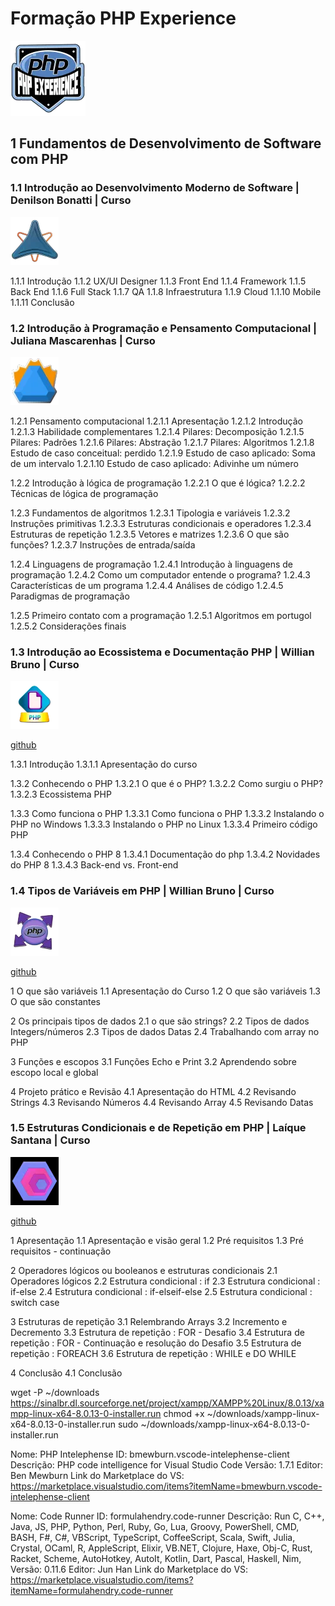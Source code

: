 # Formação PHP Experience
![alt text](<Formação PHP Experience/image.png>)

## 1 Fundamentos de Desenvolvimento de Software com PHP

### 1.1 Introdução ao Desenvolvimento Moderno de Software | Denilson Bonatti | Curso
![alt text](<Formação PHP Experience/1 Fundamentos de Desenvolvimento de Software com PHP/1.1 Introdução ao Desenvolvimento Moderno de Software/image.png>)

1.1.1 Introdução
1.1.2 UX/UI Designer
1.1.3 Front End
1.1.4 Framework
1.1.5 Back End
1.1.6 Full Stack
1.1.7 QA
1.1.8 Infraestrutura
1.1.9 Cloud
1.1.10 Mobile
1.1.11 Conclusão

### 1.2 Introdução à Programação e Pensamento Computacional | Juliana Mascarenhas | Curso
![alt text](<Formação PHP Experience/1 Fundamentos de Desenvolvimento de Software com PHP/1.2 Introdução à Programação e Pensamento Computacional/image.png>)

1.2.1 Pensamento computacional
1.2.1.1 Apresentação
1.2.1.2 Introdução
1.2.1.3 Habilidade complementares
1.2.1.4 Pilares: Decomposição
1.2.1.5 Pilares: Padrões
1.2.1.6 Pilares: Abstração
1.2.1.7 Pilares: Algoritmos
1.2.1.8 Estudo de caso conceitual: perdido
1.2.1.9 Estudo de caso aplicado: Soma de um intervalo
1.2.1.10 Estudo de caso aplicado: Adivinhe um número

1.2.2 Introdução à lógica de programação
1.2.2.1 O que é lógica?
1.2.2.2 Técnicas de lógica de programação

1.2.3 Fundamentos de algoritmos
1.2.3.1 Tipologia e variáveis
1.2.3.2 Instruções primitivas
1.2.3.3 Estruturas condicionais e operadores
1.2.3.4 Estruturas de repetição
1.2.3.5 Vetores e matrizes
1.2.3.6 O que são funções?
1.2.3.7 Instruções de entrada/saída

1.2.4 Linguagens de programação
1.2.4.1 Introdução à linguagens de programação
1.2.4.2 Como um computador entende o programa?
1.2.4.3 Características de um programa
1.2.4.4 Análises de código
1.2.4.5 Paradigmas de programação

1.2.5 Primeiro contato com a programação
1.2.5.1 Algoritmos em portugol
1.2.5.2 Considerações finais

### 1.3 Introdução ao Ecossistema e Documentação PHP | Willian Bruno | Curso
![alt text](<Formação PHP Experience/1 Fundamentos de Desenvolvimento de Software com PHP/1.3 Introdução ao Ecossistema e Documentação PHP/image.png>)

[github](https://github.com/wlbruno/introducaoPHP/tree/main)

1.3.1 Introdução
1.3.1.1 Apresentação do curso

1.3.2 Conhecendo o PHP
1.3.2.1 O que é o PHP?
1.3.2.2 Como surgiu o PHP?
1.3.2.3 Ecossistema PHP

1.3.3 Como funciona o PHP
1.3.3.1 Como funciona o PHP
1.3.3.2 Instalando o PHP no Windows
1.3.3.3 Instalando o PHP no Linux
1.3.3.4 Primeiro código PHP 

1.3.4 Conhecendo o PHP 8
1.3.4.1 Documentação do php
1.3.4.2 Novidades do PHP 8
1.3.4.3 Back-end vs. Front-end

### 1.4 Tipos de Variáveis em PHP | Willian Bruno | Curso
![alt text](<Formação PHP Experience/1 Fundamentos de Desenvolvimento de Software com PHP/1.4 Tipos de Variáveis em PHP/image.png>)

[github](https://github.com/wlbruno/TiposdeVARphp)

1 O que são variáveis
1.1 Apresentação do Curso
1.2 O que são variáveis
1.3 O que são constantes

2 Os principais tipos de dados
2.1 o que são strings?
2.2 Tipos de dados Integers/números
2.3 Tipos de dados Datas
2.4 Trabalhando com array no PHP

3 Funções e escopos
3.1 Funções Echo e Print
3.2 Aprendendo sobre escopo local e global

4 Projeto prático e Revisão
4.1 Apresentação do HTML
4.2 Revisando Strings
4.3 Revisando Números
4.4 Revisando Array
4.5 Revisando Datas

### 1.5 Estruturas Condicionais e de Repetição em PHP | Laíque Santana | Curso
![alt text](<Formação PHP Experience/1 Fundamentos de Desenvolvimento de Software com PHP/1.5 Estruturas Condicionais e de Repetição em PHP/image.png>)

[github](https://github.com/laiquesantana/DIO-PHP)

1 Apresentação
1.1 Apresentação e visão geral
1.2 Pré requisitos
1.3 Pré requisitos - continuação

2 Operadores lógicos ou booleanos e estruturas condicionais
2.1 Operadores lógicos
2.2 Estrutura condicional : if
2.3 Estrutura condicional : if-else
2.4 Estrutura condicional : if-elseif-else
2.5 Estrutura condicional : switch case

3 Estruturas de repetição
3.1 Relembrando Arrays
3.2 Incremento e Decremento
3.3 Estrutura de repetição : FOR - Desafio
3.4 Estrutura de repetição : FOR - Continuação e resolução do Desafio
3.5 Estrutura de repetição : FOREACH
3.6 Estrutura de repetição : WHILE e DO WHILE

4 Conclusão
4.1 Conclusão

wget -P ~/downloads https://sinalbr.dl.sourceforge.net/project/xampp/XAMPP%20Linux/8.0.13/xampp-linux-x64-8.0.13-0-installer.run
chmod +x ~/downloads/xampp-linux-x64-8.0.13-0-installer.run
sudo ~/downloads/xampp-linux-x64-8.0.13-0-installer.run

Nome: PHP Intelephense
ID: bmewburn.vscode-intelephense-client
Descrição: PHP code intelligence for Visual Studio Code
Versão: 1.7.1
Editor: Ben Mewburn
Link do Marketplace do VS: https://marketplace.visualstudio.com/items?itemName=bmewburn.vscode-intelephense-client

Nome: Code Runner
ID: formulahendry.code-runner
Descrição: Run C, C++, Java, JS, PHP, Python, Perl, Ruby, Go, Lua, Groovy, PowerShell, CMD, BASH, F#, C#, VBScript, TypeScript, CoffeeScript, Scala, Swift, Julia, Crystal, OCaml, R, AppleScript, Elixir, VB.NET, Clojure, Haxe, Obj-C, Rust, Racket, Scheme, AutoHotkey, AutoIt, Kotlin, Dart, Pascal, Haskell, Nim, 
Versão: 0.11.6
Editor: Jun Han
Link do Marketplace do VS: https://marketplace.visualstudio.com/items?itemName=formulahendry.code-runner